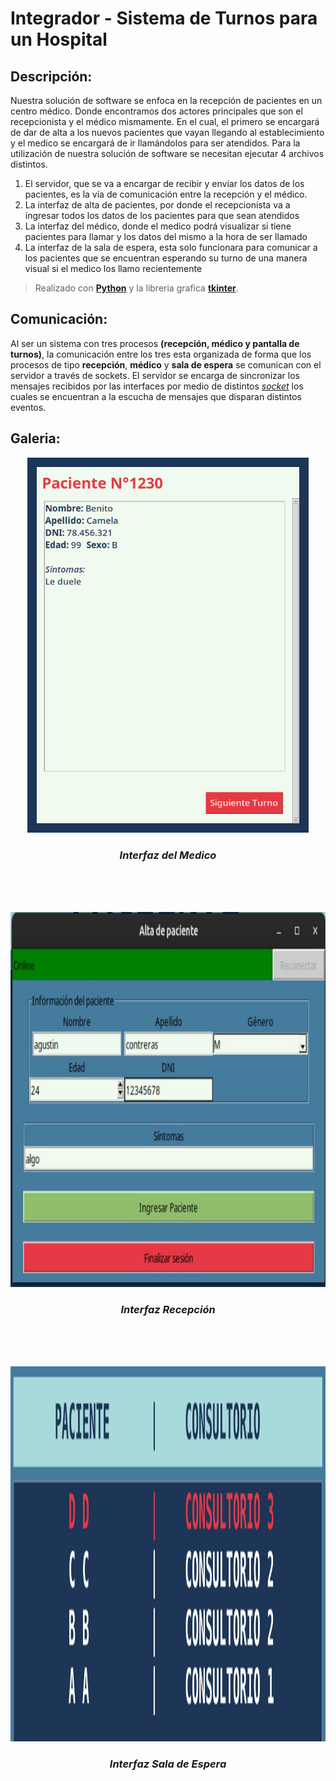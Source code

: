 # Integrador - Sistema de Turnos para un Hospital


## Descripción:
Nuestra solución de software se enfoca en la recepción de pacientes en un centro médico. Donde
encontramos dos actores principales que son el recepcionista y el médico mismamente. En el cual, el primero
se encargará de dar de alta a los nuevos pacientes que vayan llegando al establecimiento y el medico se
encargará de ir llamándolos para ser atendidos.
Para la utilización de nuestra solución de software se necesitan ejecutar 4 archivos distintos.
1. El servidor, que se va a encargar de recibir y enviar los datos de los pacientes, es la vía de
   comunicación entre la recepción y el médico.
2. La interfaz de alta de pacientes, por donde el recepcionista va a ingresar todos los datos de los
   pacientes para que sean atendidos
3. La interfaz del médico, donde el medico podrá visualizar si tiene pacientes para llamar y los datos del
   mismo a la hora de ser llamado
4. La interfaz de la sala de espera, esta solo funcionara para comunicar a los pacientes que se
   encuentran esperando su turno de una manera visual si el medico los llamo recientemente
> Realizado con [**Python**](https://www.python.org/) y la libreria grafica [**tkinter**](https://docs.python.org/3/library/tkinter.html).


## Comunicación:
Al ser un sistema con tres procesos **(recepción, médico y pantalla de turnos)**, la comunicación entre los tres esta organizada de forma que los procesos de tipo **recepción**, **médico** y **sala de espera** se comunican con el servidor a través de sockets. El servidor se encarga de sincronizar los mensajes recibidos por las interfaces por medio de distintos [_socket_](https://es.wikipedia.org/wiki/Socket_de_Internet) los cuales se encuentran a la escucha de mensajes que disparan distintos eventos.

## Galeria:
<p align="center">
    <img height=600 src="./docs/interfaz_medico.png" alt="interfaz médico">
    <h3 align="center"><b><i>Interfaz del Medico</i></b></h3>
</p>

<br>
<br>
<br>

<p align="center">
    <img height=600 src="./docs/interfaz_recepcion.png" alt="interfaz recepción">
    <h3 align="center"><b><i>Interfaz Recepción</i></b></h3>
</p>

<br>
<br>
<br>

<p align="center">
    <img height=600 src="./docs/interfaz_sala_espera.jpg" alt="interfaz sala de espera">
    <h3 align="center"><b><i>Interfaz Sala de Espera</i></b></h3>
</p>